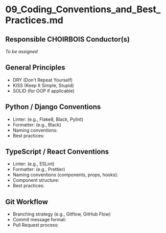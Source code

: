 # 09_Coding_Conventions_and_Best_Practices.md

## Responsible CHOIRBOIS Conductor(s)

*To be assigned*


## General Principles
- DRY (Don't Repeat Yourself)
- KISS (Keep It Simple, Stupid)
- SOLID (for OOP if applicable)

## Python / Django Conventions
- Linter: (e.g., Flake8, Black, Pylint)
- Formatter: (e.g., Black)
- Naming conventions:
- Best practices:

## TypeScript / React Conventions
- Linter: (e.g., ESLint)
- Formatter: (e.g., Prettier)
- Naming conventions (components, props, hooks):
- Component structure:
- Best practices:

## Git Workflow
- Branching strategy (e.g., Gitflow, GitHub Flow)
- Commit message format:
- Pull Request process:
